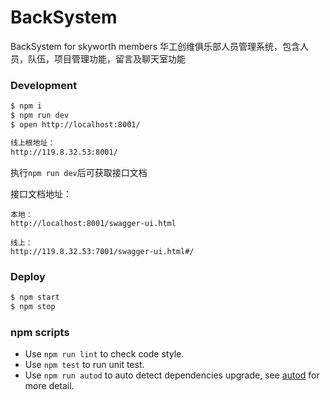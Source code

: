 # BackSystem

BackSystem for skyworth members
华工创维俱乐部人员管理系统，包含人员，队伍，项目管理功能，留言及聊天室功能

### Development

```bash
$ npm i
$ npm run dev
$ open http://localhost:8001/

线上根地址：
http://119.8.32.53:8001/
```

执行`npm run dev`后可获取接口文档

接口文档地址：

```
本地：
http://localhost:8001/swagger-ui.html

线上：
http://119.8.32.53:7001/swagger-ui.html#/
```

### Deploy

```bash
$ npm start
$ npm stop
```

### npm scripts

- Use `npm run lint` to check code style.
- Use `npm test` to run unit test.
- Use `npm run autod` to auto detect dependencies upgrade, see [autod](https://www.npmjs.com/package/autod) for more detail.
